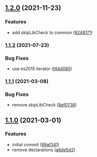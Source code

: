 ## [1.2.0](https://github.com/CyanSalt/tsconfig/compare/v1.1.2...v1.2.0) (2021-11-23)


### Features

* add skipLibCheck to common ([9248171](https://github.com/CyanSalt/tsconfig/commit/9248171c3a744df036e05aec06dcae60139d6699))

### [1.1.2](https://github.com/CyanSalt/tsconfig/compare/v1.1.2...v1.2.0) (2021-07-23)


### Bug Fixes

* use es2015 iterator ([f44d085](https://github.com/CyanSalt/tsconfig/commit/f44d08524740329597ab7ea58fb14ae1fb92234f))

### [1.1.1](https://github.com/CyanSalt/tsconfig/compare/v1.1.2...v1.2.0) (2021-03-08)


### Bug Fixes

* remove skipLibCheck ([8ef0738](https://github.com/CyanSalt/tsconfig/commit/8ef0738bcff41775fa75534ec51f38580066c8d2))

## [1.1.0](https://github.com/CyanSalt/tsconfig/compare/v1.1.2...v1.2.0) (2021-03-01)


### Features

* initial commit ([89af341](https://github.com/CyanSalt/tsconfig/commit/89af341efe987551659ddbc99bf0e598f3402140))
* remove declarations ([a6de5d2](https://github.com/CyanSalt/tsconfig/commit/a6de5d25a44d808181b9703311e997bf0efbe05e))

